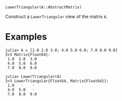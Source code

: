 ```
LowerTriangular(A::AbstractMatrix)
```

Construct a `LowerTriangular` view of the matrix `A`.

# Examples

```jldoctest
julia> A = [1.0 2.0 3.0; 4.0 5.0 6.0; 7.0 8.0 9.0]
3×3 Matrix{Float64}:
 1.0  2.0  3.0
 4.0  5.0  6.0
 7.0  8.0  9.0

julia> LowerTriangular(A)
3×3 LowerTriangular{Float64, Matrix{Float64}}:
 1.0   ⋅    ⋅
 4.0  5.0   ⋅
 7.0  8.0  9.0
```

